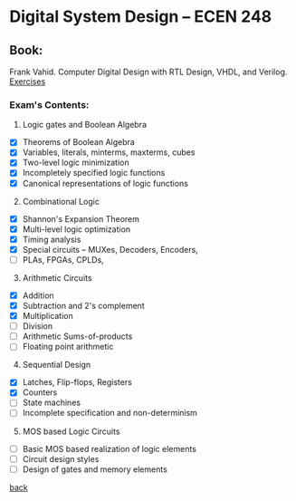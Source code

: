 # Digital System Design – ECEN 248

## Book:

Frank Vahid. Computer Digital Design with RTL Design, VHDL, and Verilog.
[Exercises](./exercises/README.md)

### Exam's Contents:

1. Logic gates and Boolean Algebra

- [x] Theorems of Boolean Algebra
- [x] Variables, literals, minterms, maxterms, cubes
- [x] Two-level logic minimization
- [x] Incompletely specified logic functions
- [x] Canonical representations of logic functions

2. Combinational Logic

- [x] Shannon's Expansion Theorem
- [x] Multi-level logic optimization
- [x] Timing analysis
- [x] Special circuits – MUXes, Decoders, Encoders, 
- [ ] PLAs, FPGAs, CPLDs,

3. Arithmetic Circuits

- [x] Addition
- [x] Subtraction and 2's complement
- [x] Multiplication
- [ ] Division
- [ ] Arithmetic Sums-of-products
- [ ] Floating point arithmetic

4. Sequential Design

- [x] Latches, Flip-flops, Registers
- [x] Counters
- [ ] State machines
- [ ] Incomplete specification and non-determinism

5. MOS based Logic Circuits

- [ ] Basic MOS based realization of logic elements
- [ ] Circuit design styles
- [ ] Design of gates and memory elements

[back](../FollowUp.md)
